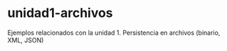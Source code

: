 # unidad1-archivos
Ejemplos relacionados con la unidad 1. Persistencia en archivos (binario, XML, JSON)
